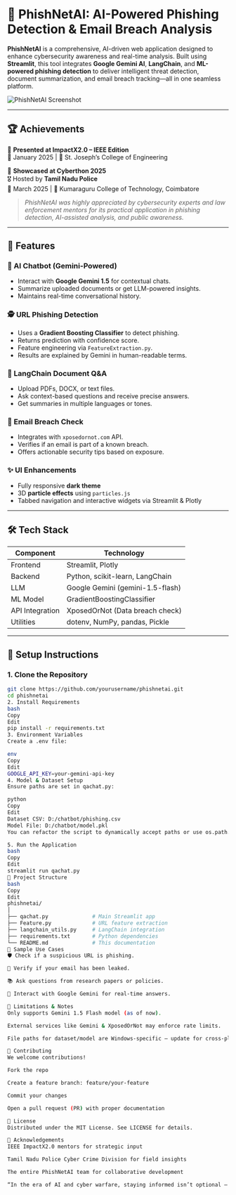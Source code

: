 # 💬 PhishNetAI: AI-Powered Phishing Detection & Email Breach Analysis

**PhishNetAI** is a comprehensive, AI-driven web application designed to enhance cybersecurity awareness and real-time analysis. Built using **Streamlit**, this tool integrates **Google Gemini AI**, **LangChain**, and **ML-powered phishing detection** to deliver intelligent threat detection, document summarization, and email breach tracking—all in one seamless platform.

![PhishNetAI Screenshot](https://user-images.githubusercontent.com/example/phishnetai.png)

---

## 🏆 Achievements

🚀 **Presented at ImpactX2.0 – IEEE Edition**  
📅 January 2025 | 📍 St. Joseph’s College of Engineering

🚓 **Showcased at Cyberthon 2025**  
🎖️ Hosted by **Tamil Nadu Police**  
📅 March 2025 | 📍 Kumaraguru College of Technology, Coimbatore

> _PhishNetAI was highly appreciated by cybersecurity experts and law enforcement mentors for its practical application in phishing detection, AI-assisted analysis, and public awareness._

---

## 🚀 Features

### 🧠 AI Chatbot (Gemini-Powered)
- Interact with **Google Gemini 1.5** for contextual chats.
- Summarize uploaded documents or get LLM-powered insights.
- Maintains real-time conversational history.

### 🕵️ URL Phishing Detection
- Uses a **Gradient Boosting Classifier** to detect phishing.
- Returns prediction with confidence score.
- Feature engineering via `FeatureExtraction.py`.
- Results are explained by Gemini in human-readable terms.

### 📄 LangChain Document Q&A
- Upload PDFs, DOCX, or text files.
- Ask context-based questions and receive precise answers.
- Get summaries in multiple languages or tones.

### 📧 Email Breach Check
- Integrates with `xposedornot.com` API.
- Verifies if an email is part of a known breach.
- Offers actionable security tips based on exposure.

### ✨ UI Enhancements
- Fully responsive **dark theme**
- 3D **particle effects** using `particles.js`
- Tabbed navigation and interactive widgets via Streamlit & Plotly

---

## 🛠️ Tech Stack

| Component      | Technology                          |
|----------------|--------------------------------------|
| Frontend       | Streamlit, Plotly                    |
| Backend        | Python, scikit-learn, LangChain      |
| LLM            | Google Gemini (gemini-1.5-flash)     |
| ML Model       | GradientBoostingClassifier           |
| API Integration| XposedOrNot (Data breach check)      |
| Utilities      | dotenv, NumPy, pandas, Pickle        |

---

## 🔧 Setup Instructions

### 1. Clone the Repository
```bash
git clone https://github.com/yourusername/phishnetai.git
cd phishnetai
2. Install Requirements
bash
Copy
Edit
pip install -r requirements.txt
3. Environment Variables
Create a .env file:

env
Copy
Edit
GOOGLE_API_KEY=your-gemini-api-key
4. Model & Dataset Setup
Ensure paths are set in qachat.py:

python
Copy
Edit
Dataset CSV: D:/chatbot/phishing.csv
Model File: D:/chatbot/model.pkl
You can refactor the script to dynamically accept paths or use os.path.

5. Run the Application
bash
Copy
Edit
streamlit run qachat.py
📁 Project Structure
bash
Copy
Edit
phishnetai/
│
├── qachat.py              # Main Streamlit app
├── Feature.py             # URL feature extraction
├── langchain_utils.py     # LangChain integration
├── requirements.txt       # Python dependencies
└── README.md              # This documentation
🧪 Sample Use Cases
🛡️ Check if a suspicious URL is phishing.

📩 Verify if your email has been leaked.

📚 Ask questions from research papers or policies.

💬 Interact with Google Gemini for real-time answers.

🚨 Limitations & Notes
Only supports Gemini 1.5 Flash model (as of now).

External services like Gemini & XposedOrNot may enforce rate limits.

File paths for dataset/model are Windows-specific – update for cross-platform.

🤝 Contributing
We welcome contributions!

Fork the repo

Create a feature branch: feature/your-feature

Commit your changes

Open a pull request (PR) with proper documentation

📜 License
Distributed under the MIT License. See LICENSE for details.

🙌 Acknowledgements
IEEE ImpactX2.0 mentors for strategic input

Tamil Nadu Police Cyber Crime Division for field insights

The entire PhishNetAI team for collaborative development

“In the era of AI and cyber warfare, staying informed isn’t optional — it’s essential.”
